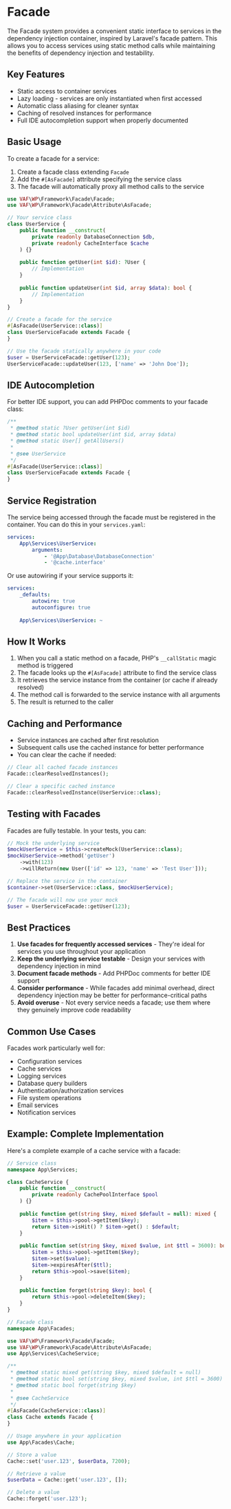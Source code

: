 # Facade

The Facade system provides a convenient static interface to services in the dependency injection container, inspired by Laravel's facade pattern. This allows you to access services using static method calls while maintaining the benefits of dependency injection and testability.

## Key Features

- Static access to container services
- Lazy loading - services are only instantiated when first accessed
- Automatic class aliasing for cleaner syntax
- Caching of resolved instances for performance
- Full IDE autocompletion support when properly documented

## Basic Usage

To create a facade for a service:

1. Create a facade class extending `Facade`
2. Add the `#[AsFacade]` attribute specifying the service class
3. The facade will automatically proxy all method calls to the service

```php
use VAF\WP\Framework\Facade\Facade;
use VAF\WP\Framework\Facade\Attribute\AsFacade;

// Your service class
class UserService {
    public function __construct(
        private readonly DatabaseConnection $db,
        private readonly CacheInterface $cache
    ) {}
    
    public function getUser(int $id): ?User {
        // Implementation
    }
    
    public function updateUser(int $id, array $data): bool {
        // Implementation
    }
}

// Create a facade for the service
#[AsFacade(UserService::class)]
class UserServiceFacade extends Facade {
}

// Use the facade statically anywhere in your code
$user = UserServiceFacade::getUser(123);
UserServiceFacade::updateUser(123, ['name' => 'John Doe']);
```

## IDE Autocompletion

For better IDE support, you can add PHPDoc comments to your facade class:

```php
/**
 * @method static ?User getUser(int $id)
 * @method static bool updateUser(int $id, array $data)
 * @method static User[] getAllUsers()
 * 
 * @see UserService
 */
#[AsFacade(UserService::class)]
class UserServiceFacade extends Facade {
}
```

## Service Registration

The service being accessed through the facade must be registered in the container. You can do this in your `services.yaml`:

```yaml
services:
    App\Services\UserService:
        arguments:
            - '@App\Database\DatabaseConnection'
            - '@cache.interface'
```

Or use autowiring if your service supports it:

```yaml
services:
    _defaults:
        autowire: true
        autoconfigure: true
    
    App\Services\UserService: ~
```

## How It Works

1. When you call a static method on a facade, PHP's `__callStatic` magic method is triggered
2. The facade looks up the `#[AsFacade]` attribute to find the service class
3. It retrieves the service instance from the container (or cache if already resolved)
4. The method call is forwarded to the service instance with all arguments
5. The result is returned to the caller

## Caching and Performance

- Service instances are cached after first resolution
- Subsequent calls use the cached instance for better performance
- You can clear the cache if needed:

```php
// Clear all cached facade instances
Facade::clearResolvedInstances();

// Clear a specific cached instance
Facade::clearResolvedInstance(UserService::class);
```

## Testing with Facades

Facades are fully testable. In your tests, you can:

```php
// Mock the underlying service
$mockUserService = $this->createMock(UserService::class);
$mockUserService->method('getUser')
    ->with(123)
    ->willReturn(new User(['id' => 123, 'name' => 'Test User']));

// Replace the service in the container
$container->set(UserService::class, $mockUserService);

// The facade will now use your mock
$user = UserServiceFacade::getUser(123);
```

## Best Practices

1. **Use facades for frequently accessed services** - They're ideal for services you use throughout your application
2. **Keep the underlying service testable** - Design your services with dependency injection in mind
3. **Document facade methods** - Add PHPDoc comments for better IDE support
4. **Consider performance** - While facades add minimal overhead, direct dependency injection may be better for performance-critical paths
5. **Avoid overuse** - Not every service needs a facade; use them where they genuinely improve code readability

## Common Use Cases

Facades work particularly well for:

- Configuration services
- Cache services
- Logging services
- Database query builders
- Authentication/authorization services
- File system operations
- Email services
- Notification services

## Example: Complete Implementation

Here's a complete example of a cache service with a facade:

```php
// Service class
namespace App\Services;

class CacheService {
    public function __construct(
        private readonly CachePoolInterface $pool
    ) {}
    
    public function get(string $key, mixed $default = null): mixed {
        $item = $this->pool->getItem($key);
        return $item->isHit() ? $item->get() : $default;
    }
    
    public function set(string $key, mixed $value, int $ttl = 3600): bool {
        $item = $this->pool->getItem($key);
        $item->set($value);
        $item->expiresAfter($ttl);
        return $this->pool->save($item);
    }
    
    public function forget(string $key): bool {
        return $this->pool->deleteItem($key);
    }
}

// Facade class
namespace App\Facades;

use VAF\WP\Framework\Facade\Facade;
use VAF\WP\Framework\Facade\Attribute\AsFacade;
use App\Services\CacheService;

/**
 * @method static mixed get(string $key, mixed $default = null)
 * @method static bool set(string $key, mixed $value, int $ttl = 3600)
 * @method static bool forget(string $key)
 * 
 * @see CacheService
 */
#[AsFacade(CacheService::class)]
class Cache extends Facade {
}

// Usage anywhere in your application
use App\Facades\Cache;

// Store a value
Cache::set('user.123', $userData, 7200);

// Retrieve a value
$userData = Cache::get('user.123', []);

// Delete a value
Cache::forget('user.123');
```
